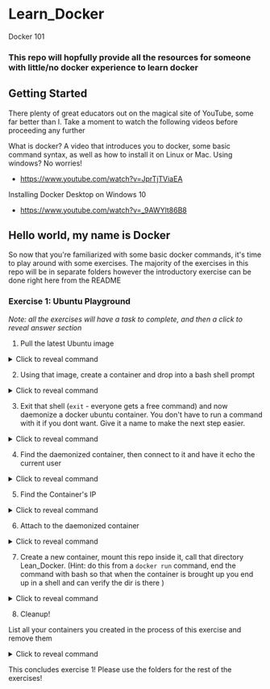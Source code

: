 # Learn_Docker
Docker 101

### This repo will hopfully provide all the resources for someone with little/no docker experience to learn docker

## Getting Started

There plenty of great educators out on the magical site of YouTube, some far better than I. Take a moment to watch the following videos before proceeding any further

What is docker? A video that introduces you to docker, some basic command syntax, as well as how to install it on Linux or Mac. Using windows? No worries!
* https://www.youtube.com/watch?v=JprTjTViaEA

Installing Docker Desktop on Windows 10
* https://www.youtube.com/watch?v=_9AWYlt86B8

## Hello world, my name is Docker

So now that you're familiarized with some basic docker commands, it's time to play around with some exercises. The majority of the exercises in this repo will be in separate folders however the introductory exercise can be done right here from the README

### Exercise 1: Ubuntu Playground
<i>Note: all the exercises will have a task to complete, and then a click to reveal answer section</i>

1. Pull the latest Ubuntu image

<details>
  <summary>Click to reveal command</summary>
  
`docker pull ubuntu:latest`
</details>

2. Using that image, create a container and drop into a bash shell prompt

<details>
  <summary>Click to reveal command</summary>
  
`docker run -it ubuntu bash`
</details>

3. Exit that shell (`exit` - everyone gets a free command) and now daemonize a docker ubuntu container. You don't have to run a command with it if you dont want. Give it a name to make the next step easier.

<details>
  <summary>Click to reveal command</summary>
  
`docker run -it -d --name container_name ubuntu`
</details>

4. Find the daemonized container, then connect to it and have it echo the current user

<details>
  <summary>Click to reveal command</summary>
  
  This is a 2 part process

  Find the container:
  * `docker ps`

  Connect to it and echo the user:
  * ` docker exec -it container_name whoami`
</details>

5. Find the Container's IP

<details>
  <summary>Click to reveal command</summary>
  
`docker inspect container_name | grep -i ipaddress`
Bonus if you used grep :smile:
</details>

6. Attach to the daemonized container

<details>
  <summary>Click to reveal command</summary>
  
`docker attach container_name`
</details>

7. Create a new container, mount this repo inside it, call that directory Lean_Docker. (Hint: do this from a `docker run` command, end the command with bash so that when the container is brought up you end up in a shell and can verify the dir is there )

<details>
  <summary>Click to reveal command</summary>

Alright I'll admit this might be a tough one

On Mac or Linux run the following
`docker run -it -v $(pwd):/Learn_docker ubuntu bash`

The idea here is that $(pwd) is the absolute path to the current working directory, held in a temporary variable

On windows (ugh) 
`docker run -it -v //c/path/to/this/folder:/Learn_docker ubuntu bash`

What the heck? Well, you need to convert your windows file path to linux-y file path, and the way of doing that is starting the path with double slashes `//` then the `c` drive or whatever drive you have. Honestly, run `$(pwd)` in gitbash from this folder then just add an extra `/`. You <b>did</b> install gitbash like I told you to right? :wink: 
</details>

8. Cleanup!

List all your containers you created in the process of this exercise and remove them 

<details>
  <summary>Click to reveal command</summary>
  
`docker ps -a`

`docker rm containerid` 
</details>

This concludes exercise 1! Please use the folders for the rest of the exercises!